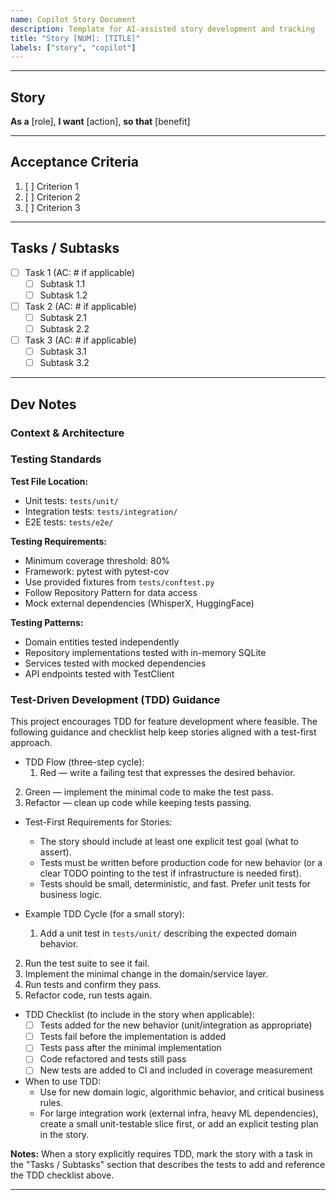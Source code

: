 ```yaml
---
name: Copilot Story Document
description: Template for AI-assisted story development and tracking
title: "Story [NUM]: [TITLE]"
labels: ["story", "copilot"]
---
```


<!-- Powered by BMAD™ Core -->

---

## Story

**As a** [role],
**I want** [action],
**so that** [benefit]

---

## Acceptance Criteria

1. [ ] Criterion 1
2. [ ] Criterion 2
3. [ ] Criterion 3

---

## Tasks / Subtasks

- [ ] Task 1 (AC: # if applicable)
  - [ ] Subtask 1.1
  - [ ] Subtask 1.2
- [ ] Task 2 (AC: # if applicable)
  - [ ] Subtask 2.1
  - [ ] Subtask 2.2
- [ ] Task 3 (AC: # if applicable)
  - [ ] Subtask 3.1
  - [ ] Subtask 3.2

---

## Dev Notes

### Context & Architecture

<!-- Information pulled from docs/ folder and relevant artifacts:
- Relevant source tree info
- Important notes from previous related stories
- Architecture decisions that apply to this story
- Do NOT invent information; only reference actual artifacts
-->

### Testing Standards

**Test File Location:**

- Unit tests: `tests/unit/`
- Integration tests: `tests/integration/`
- E2E tests: `tests/e2e/`

**Testing Requirements:**

- Minimum coverage threshold: 80%
- Framework: pytest with pytest-cov
- Use provided fixtures from `tests/conftest.py`
- Follow Repository Pattern for data access
- Mock external dependencies (WhisperX, HuggingFace)

**Testing Patterns:**

- Domain entities tested independently
- Repository implementations tested with in-memory SQLite
- Services tested with mocked dependencies
- API endpoints tested with TestClient

### Test-Driven Development (TDD) Guidance

This project encourages TDD for feature development where feasible. The following guidance and checklist help keep stories aligned with a test-first approach.

- TDD Flow (three-step cycle):
  1. Red — write a failing test that expresses the desired behavior.

 2. Green — implement the minimal code to make the test pass.
 3. Refactor — clean up code while keeping tests passing.

- Test-First Requirements for Stories:
  - The story should include at least one explicit test goal (what to assert).
  - Tests must be written before production code for new behavior (or a clear TODO pointing to the test if infrastructure is needed first).
  - Tests should be small, deterministic, and fast. Prefer unit tests for business logic.

- Example TDD Cycle (for a small story):
  1. Add a unit test in `tests/unit/` describing the expected domain behavior.

 2. Run the test suite to see it fail.
 3. Implement the minimal change in the domain/service layer.
 4. Run tests and confirm they pass.
 5. Refactor code, run tests again.

- TDD Checklist (to include in the story when applicable):
  - [ ] Tests added for the new behavior (unit/integration as appropriate)
  - [ ] Tests fail before the implementation is added
  - [ ] Tests pass after the minimal implementation
  - [ ] Code refactored and tests still pass
  - [ ] New tests are added to CI and included in coverage measurement

- When to use TDD:
  - Use for new domain logic, algorithmic behavior, and critical business rules.
  - For large integration work (external infra, heavy ML dependencies), create a small unit-testable slice first, or add an explicit testing plan in the story.

**Notes:** When a story explicitly requires TDD, mark the story with a task in the "Tasks / Subtasks" section that describes the tests to add and reference the TDD checklist above.

---
